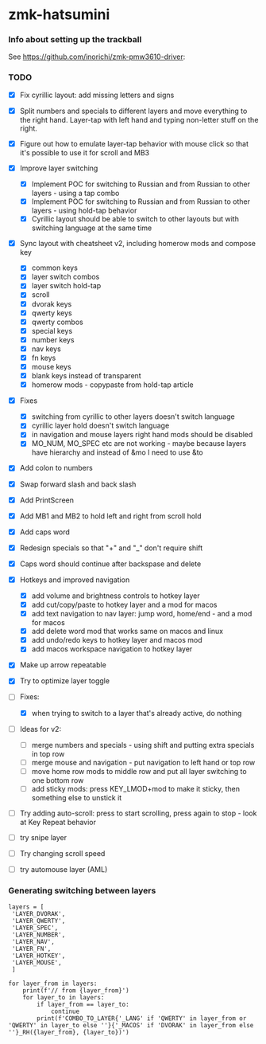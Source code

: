 # zmk-hatsumini

### Info about setting up the trackball

See https://github.com/inorichi/zmk-pmw3610-driver:


### TODO
- [x] Fix cyrillic layout: add missing letters and signs
- [x] Split numbers and specials to different layers and move everything to the right hand. Layer-tap with left hand and typing non-letter stuff on the right.
- [x] Figure out how to emulate layer-tap behavior with mouse click so that it's possible to use it for scroll and MB3
- [x] Improve layer switching
    - [x] Implement POC for switching to Russian and from Russian to other layers - using a tap combo
    - [x] Implement POC for switching to Russian and from Russian to other layers - using hold-tap behavior
    - [x] Cyrillic layout should be able to switch to other layouts but with switching language at the same time
- [x] Sync layout with cheatsheet v2, including homerow mods and compose key
    - [x] common keys
    - [x] layer switch combos
    - [x] layer switch hold-tap
    - [x] scroll
    - [x] dvorak keys
    - [x] qwerty keys
    - [x] qwerty combos
    - [x] special keys
    - [x] number keys
    - [x] nav keys
    - [x] fn keys
    - [x] mouse keys
    - [x] blank keys instead of transparent
    - [x] homerow mods - copypaste from hold-tap article
- [x] Fixes
    - [x] switching from cyrillic to other layers doesn't switch language
    - [x] cyrillic layer hold doesn't switch language
    - [x] in navigation and mouse layers right hand mods should be disabled
    - [x] MO_NUM, MO_SPEC etc are not working - maybe because layers have hierarchy and instead of &mo I need to use &to
- [x] Add colon to numbers
- [x] Swap forward slash and back slash
- [x] Add PrintScreen
- [x] Add MB1 and MB2 to hold left and right from scroll hold
- [x] Add caps word
- [x] Redesign specials so that "+" and "_" don't require shift
- [x] Caps word should continue after backspase and delete
- [x] Hotkeys and improved navigation
    - [x] add volume and brightness controls to hotkey layer
    - [x] add cut/copy/paste to hotkey layer and a mod for macos
    - [x] add text navigation to nav layer: jump word, home/end - and a mod for macos
    - [x] add delete word mod that works same on macos and linux
    - [x] add undo/redo keys to hotkey layer and macos mod
    - [x] add macos workspace navigation to hotkey layer
- [x] Make up arrow repeatable
- [x] Try to optimize layer toggle
- [ ] Fixes:
    - [x] when trying to switch to a layer that's already active, do nothing
- [ ] Ideas for v2:
    - [ ] merge numbers and specials - using shift and putting extra specials in top row
    - [ ] merge mouse and navigation - put navigation to left hand or top row
    - [ ] move home row mods to middle row and put all layer switching to one bottom row
    - [ ] add sticky mods: press KEY_LMOD+mod to make it sticky, then something else to unstick it
- [ ] Try adding auto-scroll: press to start scrolling, press again to stop - look at Key Repeat behavior
- [ ] try snipe layer
- [ ] Try changing scroll speed
- [ ] try automouse layer (AML)


### Generating switching between layers

```
layers = [
 'LAYER_DVORAK',
 'LAYER_QWERTY',
 'LAYER_SPEC',
 'LAYER_NUMBER',
 'LAYER_NAV',
 'LAYER_FN',
 'LAYER_HOTKEY',
 'LAYER_MOUSE',
 ]

for layer_from in layers:
    print(f'// from {layer_from}')
    for layer_to in layers:
        if layer_from == layer_to:
            continue
        print(f'COMBO_TO_LAYER{'_LANG' if 'QWERTY' in layer_from or 'QWERTY' in layer_to else ''}{'_MACOS' if 'DVORAK' in layer_from else ''}_RH({layer_from}, {layer_to})')

```
